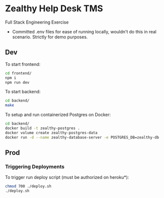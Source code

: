 # Zealthy Help Desk TMS

Full Stack Engineering Exercise

* Committed .env files for ease of running locally, wouldn't do this in real scenario. Strictly for demo purposes.

## Dev

To start frontend:

```bash
cd frontend/
npm i
npm run dev
```

To start backend:

```bash
cd backend/
make
```

To setup and run containerized Postgres on Docker:

```bash
cd backend/
docker build -t zealthy-postgres .
docker volume create zealthy-postgres-data
docker run -d --name zealthy-database-server -e POSTGRES_DB=zealthy-db -e POSTGRES_USER=postgres -e POSTGRES_PASSWORD=postgres -v zealthy-postgres-data:/var/lib/postgresql/data -p 5432:5432 zealthy-postgres
```

## Prod

### Triggering Deployments

To trigger run deploy script (must be authorized on heroku*):

```bash
chmod 700 ./deploy.sh 
./deploy.sh
```
